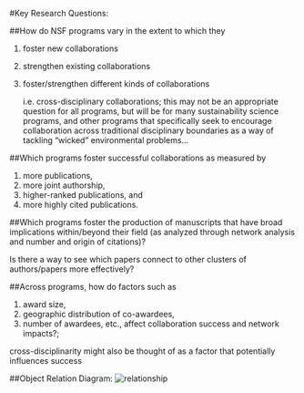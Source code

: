 
#Key Research Questions:

##How do NSF programs vary in the extent to which they
1. foster new collaborations


2. strengthen existing collaborations


3. foster/strengthen different kinds of collaborations


     i.e. cross-disciplinary collaborations; this may not be an appropriate question for all programs,
     but will be for many sustainability science programs, and other programs that specifically seek
     to encourage collaboration across traditional disciplinary boundaries as a way of tackling “wicked”
     environmental problems...

##Which programs foster successful collaborations as measured by
1. more publications,
2. more joint authorship,
3. higher-ranked publications, and
4. more highly cited publications.

##Which programs foster the production of manuscripts that have broad implications within/beyond their field (as analyzed through network analysis and number and origin of citations)?


Is there a way to see which papers connect to other clusters of authors/papers more effectively?

##Across programs, how do factors such as
1. award size,
2. geographic distribution of co-awardees,
3. number of awardees, etc., affect collaboration success and network impacts?;

  cross-disciplinarity might also be thought of as a factor that potentially influences success

##Object Relation Diagram:
![relationship](https://github.com/lizichen/collaboration_networks/blob/master/ObjectsRelationDiagram.jpg "Relationship Diagram")

  
